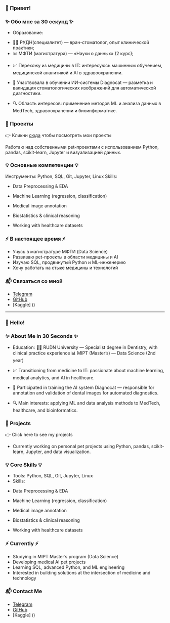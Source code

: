 ### 👋 Привет!

### ✨ Обо мне за 30 секунд ✨
* Образование:
- 👩‍⚕️ РУДН(специалитет) — врач-стоматолог, опыт клинической практики;
- 📊 МФТИ (магистратура) — «Науки о данных» (2 курс);

* 📈 Перехожу из медицины в IT: интересуюсь машинным обучением, медицинской аналитикой и AI в здравоохранении.

* 🧠 Участвовала в обучении ИИ-системы Diagnocat — разметка и валидация стоматологических изображений для автоматической диагностики.

* 🔍 Область интересов: применение методов ML и анализа данных в MedTech, здравоохранении и биоинформатике.

### 📁 Проекты
👉 Кликни [сюда]() чтобы посмотреть мои проекты

Работаю над собственными pet-проектами с использованием Python, pandas, scikit-learn, Jupyter и визуализацией данных.

### 💡 Основные компетенции 💡
Инструменты: Python, SQL, Git, Jupyter, Linux
Skills:

* Data Preprocessing & EDA

* Machine Learning (regression, classification)

* Medical image annotation

* Biostatistics & clinical reasoning

* Working with healthcare datasets

### ⚡ В настоящее время ⚡
- Учусь в магистратуре МФТИ (Data Science)
- Развиваю pet-проекты в области медицины и AI
- Изучаю SQL, продвинутый Python и ML-инженерию
- Хочу работать на стыке медицины и технологий

### 📬 Связаться со мной
- [Telegram](https://t.me/SuperMBA)
- [GitHub](SuperMBA)
- [Kaggle] ()

---

### 👋 Hello!
### ✨ About Me in 30 Seconds ✨
* Education:
👩‍⚕️ RUDN University — Specialist degree in Dentistry, with clinical practice experience
📊 MIPT (Master’s) — Data Science (2nd year)

* 📈 Transitioning from medicine to IT: passionate about machine learning, medical analytics, and AI in healthcare.

* 🧠 Participated in training the AI system Diagnocat — responsible for annotation and validation of dental images for automated diagnostics.

* 🔍 Main interests: applying ML and data analysis methods to MedTech, healthcare, and bioinformatics.

### 📁 Projects
👉 Click here to see my projects
- Currently working on personal pet projects using Python, pandas, scikit-learn, Jupyter, and data visualization.

### 💡 Core Skills 💡
- Tools: Python, SQL, Git, Jupyter, Linux
- Skills:

* Data Preprocessing & EDA

* Machine Learning (regression, classification)

* Medical image annotation

* Biostatistics & clinical reasoning

* Working with healthcare datasets

### ⚡ Currently ⚡
- Studying in MIPT Master’s program (Data Science)
- Developing medical AI pet projects
- Learning SQL, advanced Python, and ML engineering
- Interested in building solutions at the intersection of medicine and technology

### 📬 Contact Me
- [Telegram](https://t.me/SuperMBA)
- [GitHub](SuperMBA)
- [Kaggle] ()
